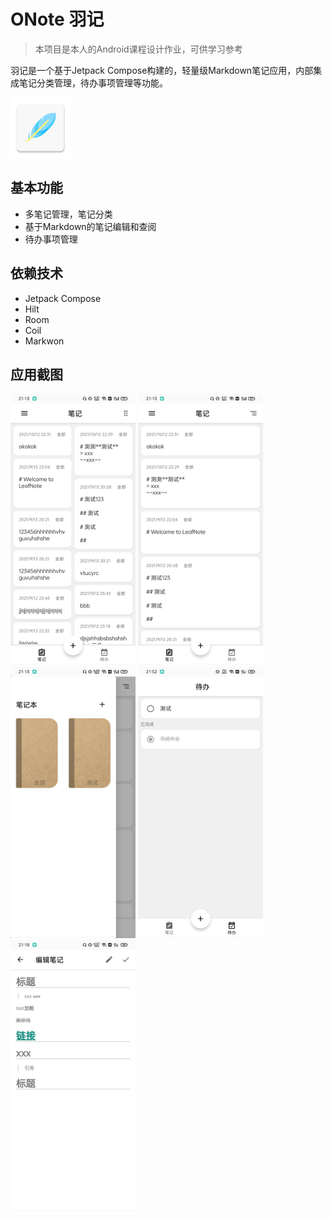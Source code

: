 # ONote 羽记

> 本项目是本人的Android课程设计作业，可供学习参考

羽记是一个基于Jetpack Compose构建的，轻量级Markdown笔记应用，内部集成笔记分类管理，待办事项管理等功能。

![logo](./app/src/main/res/mipmap-xhdpi/ic_launcher.png)

## 基本功能

- 多笔记管理，笔记分类
- 基于Markdown的笔记编辑和查阅
- 待办事项管理

## 依赖技术

- Jetpack Compose
- Hilt
- Room
- Coil
- Markwon

## 应用截图

<img src="./snapshots/snapshot1.png" width="200"/>
<img src="./snapshots/snapshot2.png" width="200"/>
<img src="./snapshots/snapshot3.png" width="200"/>
<img src="./snapshots/snapshot4.png" width="200"/>
<img src="./snapshots/snapshot5.png" width="200"/>